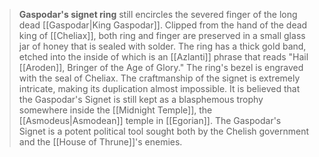 > **Gaspodar's signet ring** still encircles the severed finger of the long dead [[Gaspodar|King Gaspodar]]. Clipped from the hand of the dead king of [[Cheliax]], both ring and finger are preserved in a small glass jar of honey that is sealed with solder. The ring has a thick gold band, etched into the inside of which is an [[Azlanti]] phrase that reads "Hail [[Aroden]], Bringer of the Age of Glory." The ring's bezel is engraved with the seal of Cheliax. The craftmanship of the signet is extremely intricate, making its duplication almost impossible.
> It is believed that the Gaspodar's Signet is still kept as a blasphemous trophy somewhere inside the [[Midnight Temple]], the [[Asmodeus|Asmodean]] temple in [[Egorian]]. The Gaspodar's Signet is a potent political tool sought both by the Chelish government and the [[House of Thrune]]'s enemies.







